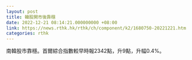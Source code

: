 ```yaml
---
layout: post
title: 韓股開市後靠穩
date: 2022-12-21 08:14:21.000000000 +08:00
link: https://news.rthk.hk/rthk/ch/component/k2/1680750-20221221.htm
categories: rthk
---
```


南韓股市靠穩。首爾綜合指數較早時報2342點，升9點，升幅0.4%。
